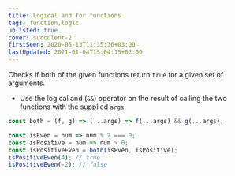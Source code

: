 ```yaml
---
title: Logical and for functions
tags: function,logic
unlisted: true
cover: succulent-2
firstSeen: 2020-05-13T11:35:36+03:00
lastUpdated: 2021-01-04T13:04:15+02:00
---
```


Checks if both of the given functions return `true` for a given set of arguments.

- Use the logical and (`&&`) operator on the result of calling the two functions with the supplied `args`.

```js
const both = (f, g) => (...args) => f(...args) && g(...args);
```

```js
const isEven = num => num % 2 === 0;
const isPositive = num => num > 0;
const isPositiveEven = both(isEven, isPositive);
isPositiveEven(4); // true
isPositiveEven(-2); // false
```
